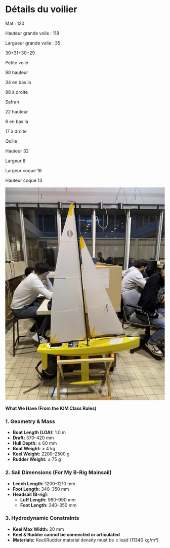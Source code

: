 # Détails du voilier

Mat : 120

Hauteur grande voile : 118

Largueur grande voile : 35

30+31+30+29

Petite voile

90 hauteur 

34 en bas la 

98 à droite

Safran

22 hauteur

6 en bas la

17 à droite 

Quille

Hauteur 32

Largeur 8

Largeur coque 16

Hauteur coque 13

![IMG_3592.jpeg](src/sailboat.jpeg)


**What We Have (From the IOM Class Rules)**

### **1. Geometry & Mass**

- **Boat Length (LOA):** 1.0 m
- **Draft:** 370–420 mm
- **Hull Depth:** ≥ 60 mm
- **Boat Weight:** ≥ 4 kg
- **Keel Weight:** 2200–2500 g
- **Rudder Weight:** ≤ 75 g

### **2. Sail Dimensions (For My B-Rig Mainsail)**

- **Leech Length:** 1200–1210 mm
- **Foot Length:** 340–350 mm
- **Headsail (B-rig)**:
    - **Luff Length:** 980–990 mm
    - **Foot Length:** 340–350 mm

### **3. Hydrodynamic Constraints**

- **Keel Max Width:** 20 mm
- **Keel & Rudder cannot be connected or articulated**
- **Materials:** Keel/Rudder material density must be ≤ lead (11340 kg/m³)